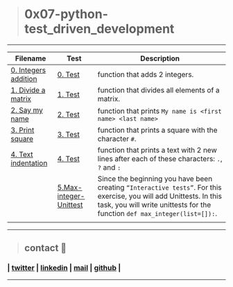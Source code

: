 > # 0x07-python-test_driven_development
---
| **Filename** | **Test** | **Description** |
|---|---|---|
| [0. Integers addition](0-add_integer.py) | [0. Test](https://github.com/ricardo1470/holbertonschool-higher_level_programming/blob/master/0x07-python-test_driven_development/test/0-add_integer.txt)  | function that adds 2 integers.  |
| [1. Divide a matrix](2-matrix_divided.py) | [1. Test](https://github.com/ricardo1470/holbertonschool-higher_level_programming/blob/master/0x07-python-test_driven_development/test/2-matrix_divided.txt)  | function that divides all elements of a matrix.  |
| [2. Say my name](3-say_my_name.py) | [2. Test](https://github.com/ricardo1470/holbertonschool-higher_level_programming/blob/master/0x07-python-test_driven_development/test/3-say_my_name.txt)  | function that prints `My name is <first name> <last name>`  |
| [3. Print square](4-print_square.py) | [3. Test](https://github.com/ricardo1470/holbertonschool-higher_level_programming/blob/master/0x07-python-test_driven_development/test/4-print_square.txt)  | function that prints a square with the character `#`.  |
| [4. Text indentation](5-text_indentation.py) | [4. Test](https://github.com/ricardo1470/holbertonschool-higher_level_programming/blob/master/0x07-python-test_driven_development/test/5-text_indentation.txt)  | function that prints a text with 2 new lines after each of these characters: `.`, `?` and `:`  |
|   | [5.Max-integer-Unittest](../tests/6-max_integer_test.py)  | Since the beginning you have been creating `“Interactive tests”`. For this exercise, you will add Unittests. In this task, you will write unittests for the function `def max_integer(list=[]):`.  |
|   |   |   |
---
> ## contact 💬

### | [twitter](https://twitter.com/RICARDO1470) | [linkedin](https://www.linkedin.com/in/ricardo-alfonso-camayo/) | [mail](1466@holbertonschool.com) | [github](https://github.com/ricardo1470/README/blob/master/README.md) |
---
